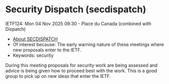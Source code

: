 # Security Dispatch (secdispatch)
<IETFschedule>IETF124: Mon 04 Nov 2025 09:30 - Place du Canada (combined with Dispatch)</IETFschedule>
* [About SECDISPATCH](https://datatracker.ietf.org/group/secdispatch/about/)
* Of interest because: The early warning nature of these meetings where new proposals enter to the IETF.
* Keywords: security

During this meeting proposals for security work are being assessed and advice is being given how to proceed best with the work. This is a good group to pick up on new ideas that enter the IETF.